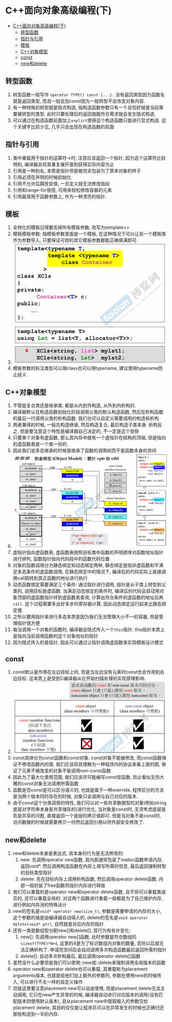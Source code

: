 # C++面向对象高级编程(下)

- [C++面向对象高级编程(下)](#c面向对象高级编程下)
  - [转型函数](#转型函数)
  - [指针与引用](#指针与引用)
  - [模板](#模板)
  - [C++对象模型](#c对象模型)
  - [const](#const)
  - [new和delete](#new和delete)

## 转型函数

1. 转型函数一般写作 `operator TYPE() const {...}.` 没有返回类型因为函数名就是返回类型, 而且一般会加const因为一般转型不会改变对象内容.
2. 有一种特殊的转型就是隐式构造, 指构造函数参数只有一个且恰好就是当前需要被转型的类型. 此时只要处理后的返回值能符合需求就会发生隐式构造.
3. 可以通过在构造函数前面加上`explict`使得这个构造函数只能进行显式构造. 这个关键字比较少见, 几乎只会出现在构造函数的前面

## 指针与引用

1. 类中重载用于指针的运算符->时, 注意应该返回一个指针, 因为这个运算符比较特别, 编译器会将其重复展开直到获得实际内容为止
2. 引用是一种别名, 本质是指针但是被完全包装为了原本对象的样子
3. 引用必须在声明的时候初始化
4. 引用不允许后期改变值, 一旦定义就无法修改指向
5. 引用和range-for很搭, 可用来轻松修改容器的元素
6. 引用最常用于函数参数上, 作为一种漂亮的指针.

## 模板

1. 全特化的模板记得要去掉所有模板参数, 改写为template<>
2. 模板模板参数: 指模板参数里面是一个模板, 在这种情况下可以让另一个模板类作为参数导入, 只要保证可控的其它模板参数都能正确填满即可.
3. ![picture 1](Media/f316a199f92d0d8c6d4d36efa9570b26fd6056e126764a8182a88eff10fc55e7.png)  
4. 模板参数的标注类型可以用class也可以用typename, 建议使用typename防止歧义

## C++对象模型

1. 不管是复合类还是继承类, 都是从内到外构造, 从外到内析构的.
2. 编译器默认在构造函数初始化阶段调用父类的默认构造函数, 然后在析构函数的最后一行调用父类的析构函数. 我们也可以自定义需要调用的构造和析构
3. 两者兼得的时候, 一般先构造继承, 然后构造复合, 最后构造子类本身. 析构反之. 但是要注意这个特性是编译器自己决定的, 不一定是这个安排
4. 只要某个对象有虚函数, 那么其内存中就有一个虚指针在结构的顶端, 但是指向的虚函数表是一个类一份的.
5. 因此我们说多态继承的时候是继承了函数的调用权而不是函数本身的空间
6. ![picture 2](Media/a327c92b6996c4b10d224d0db59baf97899e9f5e3046aa93b9e78568bdac6b88.png)  
7. 虚指针指向虚函数表, 虚函数表按照目标类中函数的声明顺序对函数地址指针进行排列, 函数指针指向代码段中的函数代码位置
8. 对象的函数调用分为静态绑定和动态绑定两种, 静态绑定是指非虚函数和不满足多态条件的虚函数调用, 在静态绑定中的情况下, 编译后的代码实际上直接调用call跳转到真正函数的地址进行执行
9. 动态函数绑定需要满足三个条件: 通过指针进行调用, 指针是从子类上转型到父类的, 调用目标是虚函数. 当满足动态绑定的条件时, 编译后的代码会自动用对象顶部的虚函数指针转到虚函数表查询, 计算出符合条件的虚函数的地址后再`call`. 这个过程需要多出好多步的寄存器计算, 因此动态绑定运行起来比静态绑定慢
10. 之所以要用指针来进行多态本质是因为我们无法管理大小不一的容器, 但是管理指针很方便
11. 每当调用一个对象的函数时, 编译器会隐式传入一个`this`指针. this指针本质上是指向当前调用函数的这个对象地址的指针
12. 因为隐式传入的是指针, 因此可以通过让指针调用虚函数来实现模板设计模式

## const

1. const默认是作用在左边目标上的, 但是当左边没有元素时const也会作用到右边目标. 这本质上是受到C编译器从左开始扫描处理的实现原理影响.
2. ![picture 3](Media/f4f54ede82016336452cc94ade0a788600125cd9663c5ec63d0d3f25d576ae70.png)  
3. const具体分为const函数和const对象. const对象不能被修改, 而const函数保证不修改函数内的值. 我们应该将其理解为一种程序内的协议来看上面的图, 保证了元素不被改变的对象不能调用non-const函数
4. 因此为了最大化使用范围, 我们应该尽可能编写const型函数, 防止看似无伤大雅的const对象无法调用所需函数
4. 函数是否const是可以区分语义的, 也就是属于一种override. 程序区分的方法是当两个版本同时存在的时候, 对象只会调用与自己对应的版本.
5. 由于const这个分类调用的特性, 我们可以对一些共享数据型的对象(例如string底层对字符串本身是共享储存的)进行优化, 当对象是const时, 无须考虑底层是否是共享的问题, 直接返回一个底层的拷贝值即可. 但是当对象不是const时, 访问数据的时候就需要拷贝一份然后返回引用以供外部安全修改了.

## new和delete

1. new和delete本身是表达式, 其本身的行为是无法修改的:
   1. new: 先调用operator new函数, 其内部通常包装了malloc函数申请内存, 返回void*. 然后调用构造函数在内存上填写所需的信息, 最后返回强制转型的目标类型指针
   2. delete: 先在目标内存上调用析构函数, 然后调用operator delete函数, 内部一般封装了free函数将指针内存进行释放
2. 我们可以重载的是operator new和operator delete函数, 且不但可以重载类成员的, 还可以重载全局的. 对这两个函数进行重载一般都是为了自己维护内存, 进行例如内存池的特殊设计
3. new的签名是`void* operator new(size_t)`, 参数是需要申请的内存的大小, 这个参数的值是由编译器自动填入的. delete的签名是`void operator delete(void* ptr)`, 自然就是对应内存的指针
4. 还有一类是数组型分配new[\]和delete[\], 其行为有些许变化:
   1. new[]: 先调用operator new[]函数, 此时参数是符合数组的`sizeof(TYPE)*N+4`, 这里的4是为了标识数组内对象的数量, 否则以后就无法正确析构了. 申请完空间后会自动调用多次构造函数最后返回所需的指针
   2. delete[]: 自动多次析构最后, 最后调用operator delete[]函数
5. 虽然没什么必要但是我们可以使用::new或::delete来强制调用全局版本的函数
6. operator new和operator delete也可以重载, 其重载称为placement arguments版本, 也就是给他们加上额外的参数列, 参数在使用new的时候传入, 可以进行不太一样的自定义操作
7. 但是这里要注意placement new可以自由使用, 但是placement delete无法主动调用, 它只在new产生异常的时候, 编译器自动进行对应版本的调用(没有匹配版本则使用默认版本), 且从placement new中提取输入的参数交给placement delete, 其目的仅仅是让程序员可以在异常发生的时候也正确归还那些构造到一半的内存.
